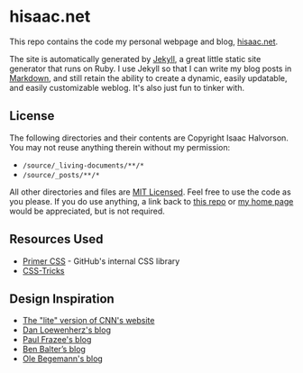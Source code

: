 # hisaac.net

This repo contains the code my personal webpage and blog, [hisaac.net](http://hisaac.net).

The site is automatically generated by [Jekyll](https://jekyllrb.com), a great little static site generator that runs on Ruby. I use Jekyll so that I can write my blog posts in [Markdown](https://daringfireball.net/projects/markdown/), and still retain the ability to create a dynamic, easily updatable, and easily customizable weblog. It's also just fun to tinker with.

## License

The following directories and their contents are Copyright Isaac Halvorson. You may not reuse anything therein without my permission:

- `/source/_living-documents/**/*`
- `/source/_posts/**/*`

All other directories and files are [MIT Licensed](./LICENSE). Feel free to use the code as you please. If you do use anything, a link back to [this repo](http://github.com/hisaac/hisaac.net) or [my home page](https://hisaac.net) would be appreciated, but is not required.

## Resources Used

- [Primer CSS](http://primercss.io) - GitHub's internal CSS library
- [CSS-Tricks](https://css-tricks.com)

## Design Inspiration

- [The "lite" version of CNN's website](http://lite.cnn.io/en)
- [Dan Loewenherz's blog](https://dlo.me)
- [Paul Frazee's blog](https://pfrazee.hashbase.io)
- [Ben Balter’s blog](https://ben.balter.com/)
- [Ole Begemann's blog](https://oleb.net)
